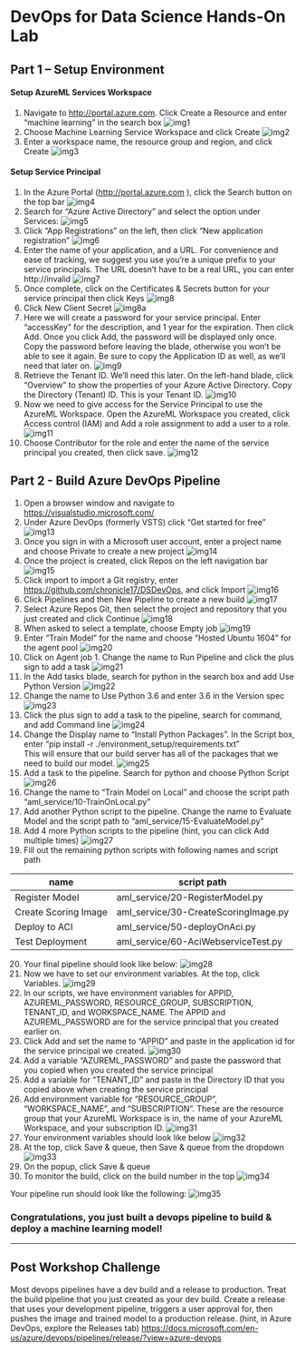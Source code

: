 # DevOps for Data Science Hands-On Lab
## Part 1 – Setup Environment
#### Setup AzureML Services Workspace
1. Navigate to http://portal.azure.com. Click Create a Resource and enter “machine learning” in the search box
![img1](./lab/images/img01.png)
2. Choose Machine Learning Service Workspace and click Create
![img2](./lab/images/img02.png)
3. Enter a workspace name, the resource group and region, and click Create
![img3](./lab/images/img03.png)

#### Setup Service Principal
1.	In the Azure Portal (http://portal.azure.com ), click the Search button on the top bar
![img4](./lab/images/img04.png)
2.	Search for “Azure Active Directory” and select the option under Services:
![img5](./lab/images/img05.png)
3.	Click “App Registrations” on the left, then click “New application registration”
![img6](./lab/images/img06.png)
4.	Enter the name of your application, and a URL.  For convenience and ease of tracking, we suggest you use you’re a unique prefix to your service principals.  The URL doesn’t have to be a real URL, you can enter http://invalid
![img7](./lab/images/img07.png)
5.	Once complete, click on the Certificates & Secrets button for your service principal then click Keys
![img8](./lab/images/img08.png)
6.  Click New Client Secret
![img8a](./lab/images/img08a.png)
7.	Here we will create a password for your service principal.  Enter “accessKey” for the description, and 1 year for the expiration.  Then click Add.  Once you click Add, the password will be displayed only once.  Copy the password before leaving the blade, otherwise you won’t be able to see it again.  Be sure to copy the Application ID as well, as we’ll need that later on.
![img9](./lab/images/img09.png)
8.	Retrieve the Tenant ID.  We’ll need this later.  On the left-hand blade, click “Overview” to show the properties of your Azure Active Directory.  Copy the Directory (Tenant) ID.  This is your Tenant ID.
![img10](./lab/images/img10.png)
9.	Now we need to give access for the Service Principal to use the AzureML Workspace.  Open the AzureML Workspace you created, click Access control (IAM) and Add a role assignment to add a user to a role.
![img11](./lab/images/img11.png)
10.	Choose Contributor for the role and enter the name of the service principal you created, then click save.
![img12](./lab/images/img12.png)

## Part 2 - Build Azure DevOps Pipeline
1.	Open a browser window and navigate to https://visualstudio.microsoft.com/
2. Under Azure DevOps (formerly VSTS) click “Get started for free”
![img13](./lab/images/img13.png)
3.	Once you sign in with a Microsoft user account, enter a project name and choose Private to create a new project
![img14](./lab/images/img14.png)
4.	Once the project is created, click Repos on the left navigation bar
![img15](./lab/images/img15.png)
5.	Click import to import a Git registry, enter https://github.com/chronicle17/DSDevOps, and click Import
![img16](./lab/images/img16.png)
6.	Click Pipelines and then New Pipeline to create a new build
![img17](./lab/images/img17.png)
7.	Select Azure Repos Git, then select the project and repository that you just created and click Continue
![img18](./lab/images/img18.png)
8.	When asked to select a template, choose Empty job
![img19](./lab/images/img19.png)
9.	Enter “Train Model” for the name and choose “Hosted Ubuntu 1604” for the agent pool
![img20](./lab/images/img20.png)
10.	Click on Agent job 1. Change the name to Run Pipeline and click the plus sign to add a task
![img21](./lab/images/img21.png)
11.	In the Add tasks blade, search for python in the search box and add Use Python Version
![img22](./lab/images/img22.png)
12.	Change the name to Use Python 3.6 and enter 3.6 in the Version spec
![img23](./lab/images/img23.png)
13.	Click the plus sign to add a task to the pipeline, search for command, and add Command line
![img24](./lab/images/img24.png)
14.	Change the Display name to “Install Python Packages”.  In the Script box, enter
“pip install -r ./environment_setup/requirements.txt”  
This will ensure that our build server has all of the packages that we need to build our model.
![img25](./lab/images/img25.png)
15.	Add a task to the pipeline. Search for python and choose Python Script
![img26](./lab/images/img26.png)
16.	Change the name to “Train Model on Local” and choose the script path “aml_service/10-TrainOnLocal.py”
17.	Add another Python script to the pipeline.  Change the name to Evaluate Model and the script path to “aml_service/15-EvaluateModel.py”
18.	Add 4 more Python scripts to the pipeline (hint, you can click Add multiple times)
![img27](./lab/images/img27.png)
19.	Fill out the remaining python scripts with following names and script path  

|name | script path|
|---- | ------------|
|Register Model    | aml_service/20-RegisterModel.py      |
|Create Scoring Image   | aml_service/30-CreateScoringImage.py  |
|Deploy to ACI   | aml_service/50-deployOnAci.py  |
|Test Deployment | aml_service/60-AciWebserviceTest.py |

20.	Your final pipeline should look like below:
![img28](./lab/images/img28.png)
21.	Now we have to set our environment variables. At the top, click Variables.
![img29](./lab/images/img29.png)
22.	In our scripts, we have environment variables for APPID, AZUREML_PASSWORD, RESOURCE_GROUP, SUBSCRIPTION, TENANT_ID, and WORKSPACE_NAME.  The APPID and AZUREML_PASSWORD are for the service principal that you created earlier on.
23.	Click Add and set the name to “APPID” and paste in the application id for the service principal we created.
![img30](./lab/images/img30.png)
24.	Add a variable “AZUREML_PASSWORD” and paste the password that you copied when you created the service principal
25.	Add a variable for “TENANT_ID” and paste in the Directory ID that you copied above when creating the service principal
26.	Add environment variable for “RESOURCE_GROUP”, “WORKSPACE_NAME”, and “SUBSCRIPTION”. These are the resource group that your AzureML Workspace is in, the name of your AzureML Workspace, and your subscription ID.
![img31](./lab/images/img31.png)
27.	Your environment variables should look like below
![img32](./lab/images/img32.png)
28.	At the top, click Save & queue, then Save & queue from the dropdown
![img33](./lab/images/img33.png)
29.	On the popup, click Save & queue
30.	To monitor the build, click on the build number in the top
![img34](./lab/images/img34.png)

Your pipeline run should look like the following:
![img35](./lab/images/img35.png)
### Congratulations, you just built a devops pipeline to build & deploy a machine learning model!
---

## Post Workshop Challenge
Most devops pipelines have a dev build and a release to production.  Treat the build pipeline that you just created as your dev build.  Create a release that uses your development pipeline, triggers a user approval for, then pushes the image and trained model to a production release. (hint, in Azure DevOps, explore the Releases tab)
https://docs.microsoft.com/en-us/azure/devops/pipelines/release/?view=azure-devops

